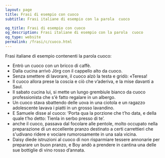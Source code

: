 ```yaml
---
layout: page
title: Frasi di esempio con cuoco 
subtitle: Frasi italiane di esempio con la parola  cuoco

og_title: Frasi di esempio con cuoco 
og_description: Frasi italiane di esempio con la parola  cuoco
og_type: website
permalink: /frasi/c/cuoco.html
---
```


Frasi italiane di esempio contenenti la parola cuoco:


- Entrò un cuoco con un bricco di caffè.
- Dalla cucina arrivò Jörg con il cappello alto da cuoco.
- Senza smettere di lavorare, il cuoco alzò la testa e gridò: «Teresa!
- Il cuoco allora prese la coscia e ciò che v’aderiva, e la mise davanti a Saul.
- Il sabato cucina lui, si mette un lungo grembiule bianco da cuoco professionista che s'è fatto regalare in un albergo.
- Un cuoco stava sbattendo delle uova in una ciotola e un ragazzo adolescente lavava i piatti in un grosso lavandino.
- E Samuele disse al cuoco: ‘Porta qua la porzione che t’ho data, e della quale t’ho detto: Tienla in serbo presso di te’.
- anche il cuoco, passava dal focolare alle pentole, molto occupato nella preparazione di un eccellente pranzo destinato a certi carrettieri che s'udivano ridere e vociare rumorosamente in una sala vicina.
- Daisy diede istruzioni al cuoco di non risparmiare tessere annonarie per preparare un buon pranzo, e Boy andò a prendere in cantina una delle sue bottiglie di vino rosso d’annata.
